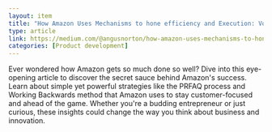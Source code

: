 ```yaml
---
layout: item
title: "How Amazon Uses Mechanisms to hone efficiency and Execution: Volume One. The PRFAQ"
type: article
link: https://medium.com/@angusnorton/how-amazon-uses-mechanisms-to-hone-efficiency-and-gsd-get-shit-done-5608a3d4f930
categories: [Product development]
---
```


Ever wondered how Amazon gets so much done so well? Dive into this eye-opening article to discover the secret sauce behind Amazon's success. Learn about simple yet powerful strategies like the PRFAQ process and Working Backwards method that Amazon uses to stay customer-focused and ahead of the game. Whether you're a budding entrepreneur or just curious, these insights could change the way you think about business and innovation.